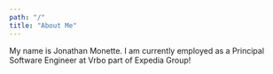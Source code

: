 ```yaml
---
path: "/"
title: "About Me"
---
```


My name is Jonathan Monette.  I am currently employed as a Principal Software Engineer at Vrbo part of Expedia Group!